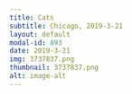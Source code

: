 ```yaml
---
title: Cats
subtitle: Chicago, 2019-3-21
layout: default
modal-id: 893
date: 2019-3-21
img: 3737837.png
thumbnail: 3737837.png
alt: image-alt
---
```

